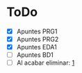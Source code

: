 # ToDo

- [x] Apuntes PRG1
- [x] Apuntes PRG2
- [x] Apuntes EDA1
- [ ] Apuntes BD1
- [ ] Al acabar eliminar: [1](https://github.com/SdeCos/Apuntes-II-24-25)
